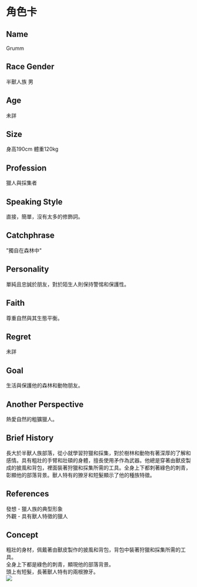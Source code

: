 ---
---

# 角色卡

## Name
Grumm

## Race Gender
半獸人族 男

## Age
未詳

## Size
身高190cm 體重120kg

## Profession
獵人與採集者

## Speaking Style
直接，簡單，沒有太多的修飾詞。

## Catchphrase
"獨自在森林中"

## Personality
單純且忠誠於朋友，對於陌生人則保持警惕和保護性。

## Faith
尊重自然與其生態平衡。

## Regret
未詳

## Goal 
生活與保護他的森林和動物朋友。

## Another Perspective
熱愛自然的粗獷獵人。

## Brief History
長大於半獸人族部落，從小就學習狩獵和採集，對於樹林和動物有著深厚的了解和感情。具有粗壯的手臂和壯碩的身體，擅長使用矛作為武器。他總是穿著由獸皮製成的披風和背包，裡面裝著狩獵和採集所需的工具。全身上下都刺著綠色的刺青，彰顯他的部落背景。獸人特有的獠牙和短髮顯示了他的種族特徵。

## References
發想 - 獵人族的典型形象<br>
外觀 - 具有獸人特徵的獵人

## Concept
粗壯的身材，佩戴著由獸皮製作的披風和背包，背包中裝著狩獵和採集所需的工具。<br>
全身上下都是綠色的刺青，顯現他的部落背景。<br>
頭上有短髮，長著獸人特有的兩根獠牙。<br>
<img src="./Grumm.png">
